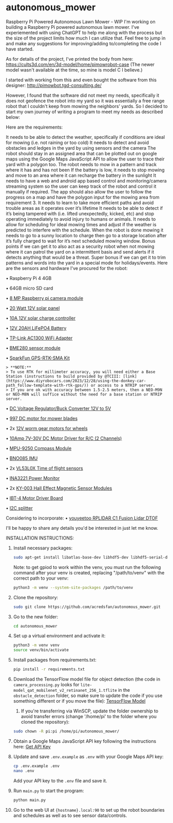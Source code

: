 # autonomous_mower
Raspberry Pi Powered Autonomous Lawn Mower - WIP
I'm working on building a Raspberry Pi powered autonomous lawn mower. I've experiemented with using ChatGPT to help me along with the process but the size of the project limits how much I can utilize that. Feel free to jump in and make any suggestions for improving/adding to/completing the code I have started.

As for details of the project, I've printed the body from here: https://cults3d.com/en/3d-model/home/pimowrobot-case (The newer model wasn't available at the time, so mine is model C I believe.)

I started with working from this and even bought the software from this designer: http://pimowbot.tgd-consulting.de/

However, I found that the software did not meet my needs, specifically it does not geofence the robot into my yard so it was essentially a free range robot that I couldn't keep from mowing the neighbors' yards. So I decided to start my own journey of writing a program to meet my needs as described below:

Here are the requirements:

It needs to be able to detect the weather, specifically if conditions are ideal for mowing (i.e. not raining or too cold)
It needs to detect and avoid obstacles and ledges in the yard by using sensors and the camera
The robot should stay in an assigned area that can be plotted out on google maps using the Google Maps JavaScript API to allow the user to trace their yard with a polygon too.
The robot needs to mow in a pattern and track where it has and has not been
If the battery is low, it needs to stop mowing and move to an area where it can recharge the battery in the sunlight
It needs to have a web and android app based control and monitoring/camera streaming system so the user can keep track of the robot and control it manually if required. The app should also allow the user to follow the progress on a map and have the polygon input for the mowing area from requirement 3.
It needs to learn to take more efficient paths and avoid trouble areas as it operates over it’s lifetime
It needs to be able to detect if it’s being tampered with (i.e. lifted unexpectedly, kicked, etc) and stop operating immediately to avoid injury to humans or animals.
It needs to allow for scheduling for ideal mowing times and adjust if the weather is predicted to interfere with the schedule.
When the robot is done mowing it needs to go to a sunny location to charge then go to a storage location after it’s fully charged to wait for it’s next scheduled mowing window.
Bonus points if we can get it to also act as a security robot when not mowing where it can patrol the yard on a intermittent basis and send alerts if it detects anything that would be a threat.
Super bonus if we can get it to trim patterns and words into the yard in a special mode for holidays/events.
Here are the sensors and hardware I've procured for the robot:

• Raspberry Pi 4 4GB

• 64GB micro SD card

• [8 MP Raspberry pi camera module](https://a.co/d/0AwH90z)

• [20 Watt 12V solar panel](https://www.offgridtec.com/offgridtecr-olp-30w-solarpanel-12v-schindeltechnologie-perc.html)

• [10A 12V solar charge controller](https://a.co/d/fi02yps)

• [12V 20AH LiFePO4 Battery](https://a.co/d/0YHIv9B)

• [TP-Link AC1300 WiFi Adapter](https://a.co/d/9hrsDR0)

• [BME280 sensor module](https://a.co/d/hE2FmhO)

• [SparkFun GPS-RTK-SMA Kit](https://a.co/d/ar8m13h)

    > **NOTE:** 
    > To use RTK for millimeter accuracy, you will need either a Base Station (instructions to build provided by @TCIII: [link](https://www.diyrobocars.com/2023/12/28/using-the-donkey-car-path_follow-template-with-rtk-gps/)) or access to a NTRIP server. 
    > If you are ok with accuracy between 1.5-2.5 meters, then a NEO-M9N or NEO-M8N will suffice without the need for a base station or NTRIP server.


• [DC Voltage Regulator/Buck Converter 12V to 5V](https://a.co/d/2fuTrJv)

• [997 DC motor for mower blades](https://a.co/d/gA0PXvn)

• 2x [12V worm gear motors for wheels](https://a.co/d/eC2qFmM)

• [10Amp 7V-30V DC Motor Driver for R/C (2 Channels)](https://www.cytron.io/p-10amp-7v-30v-dc-motor-driver-for-rc-2-channels)

• [MPU-9250 Compass Module](https://a.co/d/iHYSXZ7)

• [BNO085 IMU](https://www.adafruit.com/product/4754)

• 2x [VL53L0X Time of flight sensors](https://a.co/d/3Zd6glM)

• [INA3221 Power Monitor](https://a.co/d/2HxeiL3)

• 2x [KY-003 Hall Effect Magnetic Sensor Modules](https://a.co/d/iRczHRb)

• [IBT-4 Motor Driver Board](https://a.co/d/cl5WV3u)

• [I2C splitter](https://www.aliexpress.us/item/3256801588962655.html?gatewayAdapt=glo2usa4itemAdapt)

Considering to incorporate:
• [youyeetoo RPLIDAR C1 Fusion Lidar DTOF](https://a.co/d/4W2Vmj7)

I'll be happy to share any details you'd be interested in just let me know.

INSTALLATION INSTRUCTIONS:
1. Install necessary packages:
    ```bash
    sudo apt-get install libatlas-base-dev libhdf5-dev libhdf5-serial-dev python3-dev python3-pip i2c-tools gpsd gpsd-clients python3-gps python3-libgpiod libportaudio2 libportaudiocpp0 portaudio19-dev
    ```
    Note: to get gpiod to work within the venv, you must run the following command after your venv is created, replacing "/path/to/venv" with the correct path to your venv:
    ```bash
    python3 -m venv --system-site-packages /path/to/venv
    ```


2. Clone the repository:
    ```bash
    sudo git clone https://github.com/acredsfan/autonomous_mower.git
    ```

3. Go to the new folder:
    ```bash
    cd autonomous_mower
    ```

4. Set up a virtual environment and activate it:
    ```bash
    python3 -m venv venv
    source venv/bin/activate
    ```

5. Install packages from requirements.txt:
    ```bash
    pip install -r requirements.txt
    ```

6. Download the TensorFlow model file for object detection (the code in `camera_processing.py` looks for `lite-model_qat_mobilenet_v2_retinanet_256_1.tflite` in the `obstacle_detection` folder, so make sure to update the code if you use something different or if you move the file): [TensorFlow Model](https://tfhub.dev/google/lite-model/qat/mobilenet_v2_retinanet_256/1)
    1. If you're transferring via WinSCP, update the folder ownership to avoid transfer errors (change '/home/pi' to the folder where you cloned the repository):
    ```bash
    sudo chown -R pi:pi /home/pi/autonomous_mower/
    ```

7. Obtain a Google Maps JavaScript API key following the instructions here: [Get API Key](https://developers.google.com/maps/documentation/javascript/get-api-key#create-api-keys)

8. Update and save `.env.example` as `.env` with your Google Maps API key:
    ```bash
    cp .env.example .env
    nano .env
    ```
    Add your API key to the `.env` file and save it.

9. Run `main.py` to start the program:
    ```bash
    python main.py
    ```

10. Go to the web UI at `{hostname}.local:90` to set up the robot boundaries and schedules as well as to see sensor data/controls.

